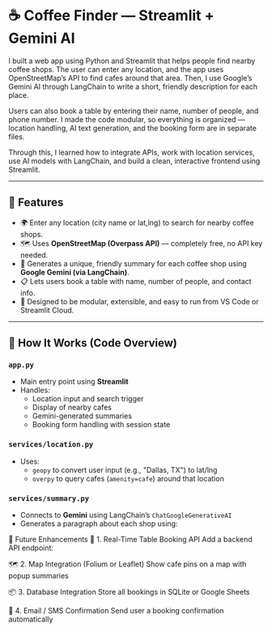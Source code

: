 # ☕ Coffee Finder — Streamlit + Gemini AI

I built a web app using Python and Streamlit that helps people find nearby coffee shops. The user can enter any location, and the app uses OpenStreetMap’s API to find cafes around that area. Then, I use Google’s Gemini AI through LangChain to write a short, friendly description for each place.

Users can also book a table by entering their name, number of people, and phone number. I made the code modular, so everything is organized — location handling, AI text generation, and the booking form are in separate files.

Through this, I learned how to integrate APIs, work with location services, use AI models with LangChain, and build a clean, interactive frontend using Streamlit.

---

## 🌟 Features

- 🌍 Enter any location (city name or lat,lng) to search for nearby coffee shops.
- 🗺 Uses **OpenStreetMap (Overpass API)** — completely free, no API key needed.
- 🤖 Generates a unique, friendly summary for each coffee shop using **Google Gemini (via LangChain)**.
- 📋 Lets users book a table with name, number of people, and contact info.
- 📌 Designed to be modular, extensible, and easy to run from VS Code or Streamlit Cloud.

---

## 🧠 How It Works (Code Overview)

### `app.py`

- Main entry point using **Streamlit**
- Handles:
  - Location input and search trigger
  - Display of nearby cafes
  - Gemini-generated summaries
  - Booking form handling with session state

### `services/location.py`

- Uses:
  - `geopy` to convert user input (e.g., "Dallas, TX") to lat/lng
  - `overpy` to query cafes (`amenity=cafe`) around that location

### `services/summary.py`

- Connects to **Gemini** using LangChain’s `ChatGoogleGenerativeAI`
- Generates a paragraph about each shop using:


🔮 Future Enhancements
📡 1. Real-Time Table Booking API
Add a backend API endpoint:

🗺 2. Map Integration (Folium or Leaflet)
Show cafe pins on a map with popup summaries

📦 3. Database Integration
Store all bookings in SQLite or Google Sheets

📨 4. Email / SMS Confirmation
Send user a booking confirmation automatically